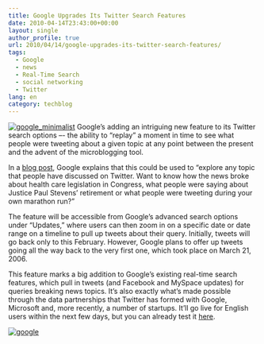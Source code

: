 ```yaml
---
title: Google Upgrades Its Twitter Search Features
date: 2010-04-14T23:43:00+00:00
layout: single
author_profile: true
url: 2010/04/14/google-upgrades-its-twitter-search-features/
tags:
  - Google
  - news
  - Real-Time Search
  - social networking
  - Twitter
lang: en
category: techblog
---
```

[![google_minimalist](http://lh6.ggpht.com/_vaUVXcmC3OI/S8ZL9l3J4GI/AAAAAAAAB9s/xO3wR-bIoGM/google_minimalist_thumb%5B1%5D.jpg?imgmax=800 "google_minimalist")](http://lh6.ggpht.com/_vaUVXcmC3OI/S8ZL7_qkvdI/AAAAAAAAB9o/lB1MYK5VyHw/s1600-h/google_minimalist%5B3%5D.jpg) Google’s adding an intriguing new feature to its Twitter search options –- the ability to “replay” a moment in time to see what people were tweeting about a given topic at any point between the present and the advent of the microblogging tool. 

In a [blog post](http://googleblog.blogspot.com/2010/04/replay-it-google-search-across-twitter.html), Google explains that this could be used to “explore any topic that people have discussed on Twitter. Want to know how the news broke about health care legislation in Congress, what people were saying about Justice Paul Stevens’ retirement or what people were tweeting during your own marathon run?” 

The feature will be accessible from Google’s advanced search options under “Updates,” where users can then zoom in on a specific date or date range on a timeline to pull up tweets about their query. Initially, tweets will go back only to this February. However, Google plans to offer up tweets going all the way back to the very first one, which took place on March 21, 2006. 

This feature marks a big addition to Google’s existing real-time search features, which pull in tweets (and Facebook and MySpace updates) for queries breaking news topics. It’s also exactly what’s made possible through the data partnerships that Twitter has formed with Google, Microsoft and, more recently, a number of startups. It’ll go live for English users within the next few days, but you can already test it [here](http://www.google.com/search?hl=en&tbo=1&esrch=RTReplay&q=obama&tbs=mbl:1,mbl_hs:1271167987,mbl_he:1271254387,mbl_rs:1271184140,mbl_re:1271184165). 

[![google](http://lh5.ggpht.com/_vaUVXcmC3OI/S8ZMCM_u-2I/AAAAAAAAB90/O-kxcwvEZIE/google_thumb%5B2%5D.jpg?imgmax=800 "google")](http://lh5.ggpht.com/_vaUVXcmC3OI/S8ZL_ud0nRI/AAAAAAAAB9w/Pq5NRQOMW0E/s1600-h/google%5B4%5D.jpg)